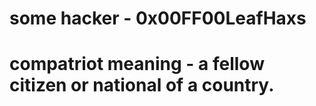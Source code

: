 # some hacker  - 0x00FF00LeafHaxs

# compatriot meaning - a fellow citizen or national of a country.


